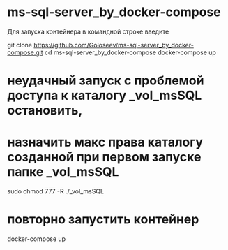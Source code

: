 # ms-sql-server_by_docker-compose

Для запуска контейнера в командной строке введите

git clone https://github.com/Goloseev/ms-sql-server_by_docker-compose.git
cd ms-sql-server_by_docker-compose
docker-compose up

# неудачный запуск с проблемой доступа к каталогу _vol_msSQL остановить, 
# назначить макс права каталогу созданной при первом запуске папке _vol_msSQL

sudo chmod 777 -R ./_vol_msSQL

# повторно запустить контейнер

docker-compose up